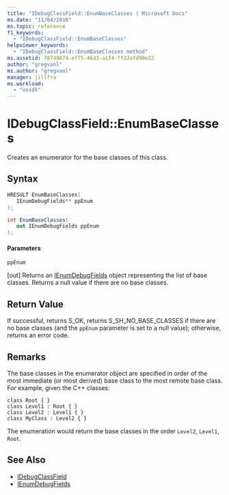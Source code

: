 ```yaml
---
title: "IDebugClassField::EnumBaseClasses | Microsoft Docs"
ms.date: "11/04/2016"
ms.topic: reference
f1_keywords:
  - "IDebugClassField::EnumBaseClasses"
helpviewer_keywords:
  - "IDebugClassField::EnumBaseClasses method"
ms.assetid: 78749674-ef75-46d3-a1f4-ff33afd90e32
author: "gregvanl"
ms.author: "gregvanl"
manager: jillfra
ms.workload:
  - "vssdk"
---
```

# IDebugClassField::EnumBaseClasses
Creates an enumerator for the base classes of this class.

## Syntax

```cpp
HRESULT EnumBaseClasses( 
   IEnumDebugFields** ppEnum
);
```

```csharp
int EnumBaseClasses(
   out IEnumDebugFields ppEnum
);
```

#### Parameters
 `ppEnum`

 [out] Returns an [IEnumDebugFields](../../../extensibility/debugger/reference/ienumdebugfields.md) object representing the list of base classes. Returns a null value if there are no base classes.

## Return Value
 If successful, returns S_OK, returns S_SH_NO_BASE_CLASSES if there are no base classes (and the `ppEnum` parameter is set to a null value); otherwise, returns an error code.

## Remarks
 The base classes in the enumerator object are specified in order of the most immediate (or most derived) base class to the most remote base class. For example, given the C++ classes:

```
class Root { }
class Level1 : Root { }
class Level2 : Level1 { }
class MyClass : Level2 { }
```

 The enumeration would return the base classes in the order `Level2`, `Level1`, `Root`.

## See Also
- [IDebugClassField](../../../extensibility/debugger/reference/idebugclassfield.md)
- [IEnumDebugFields](../../../extensibility/debugger/reference/ienumdebugfields.md)
